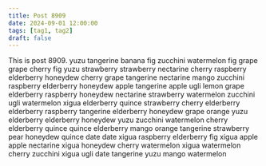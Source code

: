 ```yaml
---
title: Post 8909
date: 2024-09-01 12:00:00
tags: [tag1, tag2]
draft: false
---
```

This is post 8909.
yuzu
tangerine
banana
fig
zucchini
watermelon
fig
grape
grape
cherry
fig
yuzu
strawberry
strawberry
nectarine
cherry
raspberry
elderberry
honeydew
cherry
grape
tangerine
nectarine
mango
zucchini
raspberry
elderberry
honeydew
apple
tangerine
apple
ugli
lemon
grape
elderberry
raspberry
honeydew
nectarine
strawberry
watermelon
zucchini
ugli
watermelon
xigua
elderberry
quince
strawberry
cherry
elderberry
elderberry
raspberry
tangerine
elderberry
honeydew
grape
orange
yuzu
elderberry
elderberry
honeydew
yuzu
zucchini
watermelon
cherry
elderberry
quince
quince
elderberry
mango
orange
tangerine
strawberry
pear
honeydew
quince
date
date
xigua
raspberry
elderberry
fig
xigua
apple
apple
nectarine
xigua
honeydew
cherry
watermelon
xigua
watermelon
cherry
zucchini
xigua
ugli
date
tangerine
yuzu
mango
watermelon
